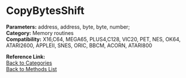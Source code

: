 # CopyBytesShift

**Parameters:** address, address, byte, byte, number;  
**Category:** Memory routines  
**Compatibility:** X16,C64, MEGA65, PLUS4,C128, VIC20, PET,  NES, OK64, ATARI2600, APPLEII, SNES, ORIC, BBCM, ACORN, ATARI800  

**Reference Link:**  
[Back to Categories](../categories/memory_routines.md)  
[Back to Methods List](../../SUMMARY.md)
